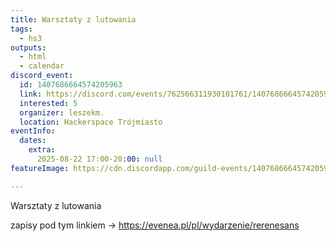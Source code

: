 ```yaml
---
title: Warsztaty z lutowania
tags:
  - hs3
outputs:
  - html
  - calendar
discord_event:
  id: 1407686664574205963
  link: https://discord.com/events/762566311930101761/1407686664574205963
  interested: 5
  organizer: leszekm.
  location: Hackerspace Trójmiasto
eventInfo:
  dates:
    extra:
      2025-08-22 17:00-20:00: null
featureImage: https://cdn.discordapp.com/guild-events/1407686664574205963/27a301060fe25fade5f60513fb2f6f14.png?size=1024

---
```


Warsztaty z lutowania 

zapisy pod tym linkiem -> https://evenea.pl/pl/wydarzenie/rerenesans
